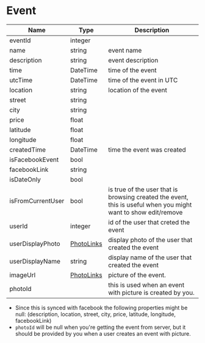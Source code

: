 Event
=

|Name|Type|Description|
|----|----|-----------|
|eventId|integer||
|name|string|event name|
|description|string|event description|
|time|DateTime|time of the event|
|utcTime|DateTime|time of the event in UTC|
|location|string|location of the event|
|street|string||
|city|string||
|price|float||
|latitude|float||
|longitude|float||
|createdTime|DateTime|time the event was created|
|isFacebookEvent|bool||
|facebookLink|string||
|isDateOnly|bool||
|isFromCurrentUser|bool|is true of the user that is browsing created the event, this is useful when you might want to show edit/remove|
|userId|integer|id of the user that creted the event|
|userDisplayPhoto|[PhotoLinks](https://github.com/zazzlife/api-docs/blob/master/objects/PhotoLinks.md)|display photo of the user that created the event|
|userDisplayName|string|display name of the user that created the event|
|imageUrl|[PhotoLinks](https://github.com/zazzlife/api-docs/blob/master/objects/PhotoLinks.md)|picture of the event.|
|photoId||this is used when an event with picture is created by you.|


* Since this is synced with facebook the following properties might be null: (description, location, street, city, price, latitude, longitude, facebookLink)
* `photoId` will be null when you're getting the event from server, but it should be provided by you when a user creates an event with picture.
